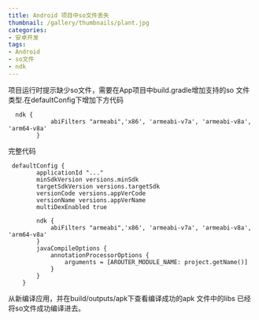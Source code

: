 ```yaml
---
title: Android 项目中so文件丢失
thumbnail: /gallery/thumbnails/plant.jpg
categories: 
- 安卓开发
tags:
- Android
- so文件
- ndk
---
```

项目运行时提示缺少so文件，需要在App项目中build.gradle增加支持的so 文件类型.在defaultConfig下增加下方代码
```
  ndk {
            abiFilters "armeabi",'x86', 'armeabi-v7a', 'armeabi-v8a', 'arm64-v8a'
        }
```

<!-- more -->
完整代码

```
 defaultConfig {
        applicationId "..."
        minSdkVersion versions.minSdk
        targetSdkVersion versions.targetSdk
        versionCode versions.appVerCode
        versionName versions.appVerName
        multiDexEnabled true 

        ndk {
            abiFilters "armeabi",'x86', 'armeabi-v7a', 'armeabi-v8a', 'arm64-v8a'
        }
        javaCompileOptions {
            annotationProcessorOptions {
                arguments = [AROUTER_MODULE_NAME: project.getName()]
            }
        }
    }
```
从新编译应用，并在build/outputs/apk下查看编译成功的apk 文件中的libs 已经将so文件成功编译进去。
